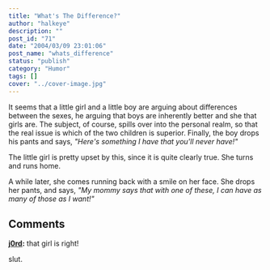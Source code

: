 ```yaml
---
title: "What's The Difference?"
author: "halkeye"
description: ""
post_id: "71"
date: "2004/03/09 23:01:06"
post_name: "whats_difference"
status: "publish"
category: "Humor"
tags: []
cover: "../cover-image.jpg"
---
```


It seems that a little girl and a little boy are arguing about differences between the sexes, he arguing that boys are inherently better and she that girls are. The subject, of course, spills over into the personal realm, so that the real issue is which of the two children is superior. Finally, the boy drops his pants and says, _"Here's something I have that you'll never have!"_

The little girl is pretty upset by this, since it is quite clearly true. She turns and runs home.

A while later, she comes running back with a smile on her face. She drops her pants, and says, _"My mommy says that with one of these, I can have as many of those as I want!"_

## Comments

**[j0rd](#49 "2004-03-10 09:29:56"):** that girl is right!
















slut.

